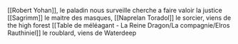 
[[Robert Yohan]], le paladin nous surveille cherche a faire valoir la justice
[[Sagrimm]] le maitre des masques, 
[[Naprelan Toradol]] le sorcier,  viens de the high forest
[[Table de méléagant - La Reine Dragon/La compagnie/Elros Rauthiniel]] le roublard, viens de Waterdeep

